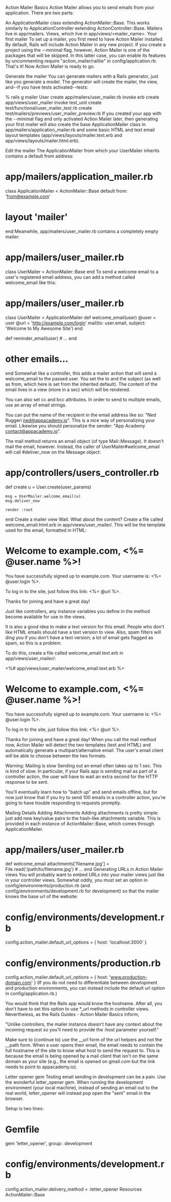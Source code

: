 Action Mailer Basics
Action Mailer allows you to send emails from your application. There are two parts:

An ApplicationMailer class extending ActionMailer::Base. This works similarly to ApplicationController extending ActionController::Base. Mailers live in app/mailers.
Views, which live in app/views/<mailer_name>.
Your first mailer
To set up a mailer, you first need to have Action Mailer installed. By default, Rails will include Action Mailer in any new project. If you create a project using the --minimal flag, however, Action Mailer is one of the packages that will be skipped. In this latter case, you can enable its features by uncommenting require "action_mailer/railtie" in config/application.rb. That's it! Now Action Mailer is ready to go.

Generate the mailer
You can generate mailers with a Rails generator, just like you generate a model. The generator will create the mailer, the view, and--if you have tests activated--tests:

% rails g mailer User
create app/mailers/user_mailer.rb
invoke erb
create app/views/user_mailer
invoke test_unit
create test/functional/user_mailer_test.rb
create test/mailers/previews/user_mailer_preview.rb
If you created your app with the --minimal flag and only activated Action Mailer later, then generating your first mailer will also create the base ApplicationMailer class in app/mailers/application_mailer.rb and some basic HTML and text email layout templates (app/views/layouts/mailer.text.erb and app/views/layouts/mailer.html.erb).

Edit the mailer
The ApplicationMailer from which your UserMailer inherits contains a default from address:

# app/mailers/application_mailer.rb

class ApplicationMailer < ActionMailer::Base
default from: 'from@example.com'

# layout 'mailer'

end
Meanwhile, app/mailers/user_mailer.rb contains a completely empty mailer:

# app/mailers/user_mailer.rb

class UserMailer < ActionMailer::Base
end
To send a welcome email to a user's registered email address, you can add a method called welcome_email like this:

# app/mailers/user_mailer.rb

class UserMailer < ApplicationMailer
def welcome_email(user)
@user = user
@url = 'http://example.com/login'
mail(to: user.email, subject: 'Welcome to My Awesome Site')
end

def reminder_email(user) # ...
end

# other emails...

end
Somewhat like a controller, this adds a mailer action that will send a welcome_email to the passed user. You set the to and the subject (as well as from, which here is set from the inherited default). The content of the email lives in a view (more in a sec) which will be rendered.

You can also set cc and bcc attributes. In order to send to multiple emails, use an array of email strings.

You can put the name of the recipient in the email address like so: "Ned Ruggeri <ned@appacademy.io>". This is a nice way of personalizing your email. Likewise you should personalize the sender: "App Academy <contact@appacademy.io>".

The mail method returns an email object (of type Mail::Message). It doesn't mail the email, however. Instead, the caller of UserMailer#welcome_email will call #deliver_now on the Message object:

# app/controllers/users_controller.rb

def create
u = User.create(user_params)

    msg = UserMailer.welcome_email(u)
    msg.deliver_now

    render :root

end
Create a mailer view
Wait. What about the content? Create a file called welcome_email.html.erb in app/views/user_mailer/. This will be the template used for the email, formatted in HTML:

<!-- app/views/user_mailer/welcome_email.html.erb -->

<!DOCTYPE html>
<html>
  <head>
    <meta content='text/html; charset=UTF-8' http-equiv='Content-Type' />
  </head>
  <body>
    <h1>Welcome to example.com, <%= @user.name %>!</h1>
    <p>
      You have successfully signed up to example.com.
      Your username is: <%= @user.login %>.<br />
    </p>
    <p>
      To log in to the site, just follow this link: <%= @url %>.
    </p>
    <p>Thanks for joining and have a great day!</p>
  </body>
</html>
Just like controllers, any instance variables you define in the method become available for use in the views.

It is also a good idea to make a text version for this email. People who don't like HTML emails should have a text version to view. Also, spam filters will ding you if you don't have a text version; a lot of email gets flagged as spam, so this is a problem.

To do this, create a file called welcome_email.text.erb in app/views/user_mailer/:

<%# app/views/user_mailer/welcome_email.text.erb %>

# Welcome to example.com, <%= @user.name %>!

You have successfully signed up to example.com.
Your username is: <%= @user.login %>.

To log in to the site, just follow this link: <%= @url %>.

Thanks for joining and have a great day!
When you call the mail method now, Action Mailer will detect the two templates (text and HTML) and automatically generate a multipart/alternative email. The user's email client will be able to choose between the two formats.

Warning: Mailing is slow
Sending out an email often takes up to 1 sec. This is kind of slow. In particular, if your Rails app is sending mail as part of a controller action, the user will have to wait an extra second for the HTTP response to be sent.

You'll eventually learn how to "batch up" and send emails offline, but for now just know that if you try to send 100 emails in a controller action, you're going to have trouble responding to requests promptly.

Mailing Details
Adding Attachments
Adding attachments is pretty simple: just add new key/value pairs to the hash-like attachments variable. This is provided in each instance of ActionMailer::Base, which comes through ApplicationMailer.

# app/mailers/user_mailer.rb

def welcome_email
attachments['filename.jpg'] = File.read('/path/to/filename.jpg') # ...
end
Generating URLs in Action Mailer views
You will probably want to embed URLs into your mailer views just like in your controller views. Somewhat oddly, you must set an option in config/environments/production.rb (and config/environments/development.rb for development) so that the mailer knows the base url of the website:

# config/environments/development.rb

config.action_mailer.default_url_options = { host: 'localhost:3000' }

# config/environments/production.rb

config.action_mailer.default_url_options = { host: 'www.production-domain.com' }
(If you do not need to differentiate between development and production environments, you can instead include the default url option in config/application.rb.)

You would think that the Rails app would know the hostname. After all, you don't have to set this option to use \*\_url methods in controller views. Nevertheless, as the Rails Guides - Action Mailer Basics inform,

"Unlike controllers, the mailer instance doesn't have any context about the incoming request so you'll need to provide the :host parameter yourself."

Make sure to (continue to) use the _\_url form of the url helpers and not the _\_path form. When a user opens their email, the email needs to contain the full hostname of the site to know what host to send the request to. This is because the email is being opened by a mail client that isn't on the same domain as your site (e.g., the email is opened on gmail.com but the link needs to point to appacademy.io).

Letter opener gem
Testing email sending in development can be a pain. Use the wonderful letter_opener gem. When running the development environment (your local machine), instead of sending an email out to the real world, letter_opener will instead pop open the "sent" email in the browser.

Setup is two lines:

# Gemfile

gem 'letter_opener', group: :development

# config/environments/development.rb

config.action_mailer.delivery_method = :letter_opener
Resources
ActionMailer::Base
